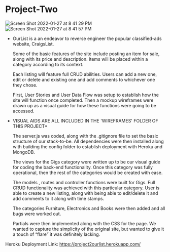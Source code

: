 # Project-Two
![Screen Shot 2022-01-27 at 8 41 29 PM](https://user-images.githubusercontent.com/91999893/167306064-2dc0a1bc-66c4-49aa-a5cf-b83b00c975a2.png)
![Screen Shot 2022-01-27 at 8 41 57 PM](https://user-images.githubusercontent.com/91999893/167306118-81f41699-976c-4eca-a1d0-7d533a5b31e0.png)


- OurList is a an endeavor to reverse engineer the popular classified-ads website, CraigsList. 
 
	Some of the basic features of the site include posting an item for sale, along with its price and description. Items will be placed within a category according to its context.
 
	Each listing will feature full CRUD abilities. Users can add a new one, edit or delete and existing one and add comments to whichever one they chose.

  First, User Stories and User Data Flow was setup to establish how the site will function once completed. Then a mockup wireframes were drawn up as a visual guide for how these functions were going to be accessed. 
  
* VISUAL AIDS ARE ALL INCLUDED IN THE 'WIREFRAMES' FOLDER OF THIS PROJECT*

   The server.js was coded, along with the .gitignore file to set the basic structure of our stack-to-be. All dependencies were then installed along with building the config folder to establish deployment with Heroku and MongoDB.

   The views for the Gigs category were written up to be our visual guide for coding the back-end functionality. Once this category was fully operational, then the rest of the categories would be created with ease.

   The models , routes and controller functions were built for Gigs. Full CRUD functionality was achieved with this particular category. User is able to create a new listing, along with being able to edit/delete it and add comments to it along with time stamps.

   The categories Furniture, Electronics  and Books were then added and all bugs were worked out.

   Partials were then implemented along with the CSS for the page. We wanted to capture the simplicity of the original site, but wanted to give it a touch of “flare” it was definitely lacking.

Heroku Deployment Link: https://project2ourlist.herokuapp.com/

